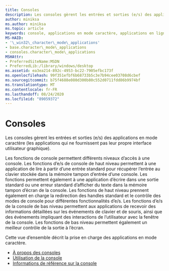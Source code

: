 ```yaml
---
title: Consoles
description: Les consoles gèrent les entrées et sorties (e/s) des applications en mode caractère (les applications qui ne fournissent pas leur propre interface utilisateur graphique).
author: miniksa
ms.author: miniksa
ms.topic: article
keywords: console, applications en mode caractère, applications en ligne de commande, applications Terminal Server, API de console
MS-HAID:
- '\_win32\_character\_mode\_applications'
- base.character\_mode\_applications
- consoles.character\_mode\_applications
MSHAttr:
- PreferredSiteName:MSDN
- PreferredLib:/library/windows/desktop
ms.assetid: ea3ea214-892c-4953-bc22-7905efbc173f
ms.openlocfilehash: 99f351efbf6b68733b5c3e7b94cee03708d6cbef
ms.sourcegitcommit: b75f4688e080d300b80c552d0711fdd86b9974bf
ms.translationtype: MT
ms.contentlocale: fr-FR
ms.lasthandoff: 08/24/2020
ms.locfileid: "89059372"
---
```

# <a name="consoles"></a>Consoles


Les consoles gèrent les entrées et sorties (e/s) des applications en mode caractère (les applications qui ne fournissent pas leur propre interface utilisateur graphique).

Les fonctions de console permettent différents niveaux d’accès à une console. Les fonctions d’e/s de console de haut niveau permettent à une application de lire à partir d’une entrée standard pour récupérer l’entrée au clavier stockée dans la mémoire tampon d’entrée d’une console. Les fonctions permettent également à une application d’écrire dans une sortie standard ou une erreur standard d’afficher du texte dans la mémoire tampon d’écran de la console. Les fonctions de haut niveau prennent également en charge la redirection des handles standard et le contrôle des modes de console pour différentes fonctionnalités d’e/s. Les fonctions d’e/s de la console de bas niveau permettent aux applications de recevoir des informations détaillées sur les événements de clavier et de souris, ainsi que des événements impliquant des interactions de l’utilisateur avec la fenêtre de la console. Les fonctions de bas niveau permettent également un meilleur contrôle de la sortie à l’écran.

Cette vue d’ensemble décrit la prise en charge des applications en mode caractère.

- [À propos des consoles](about-character-mode-applications.md)
- [Utilisation de la console](using-the-console.md)
- [Informations de référence sur la console](console-reference.md)

 

 




